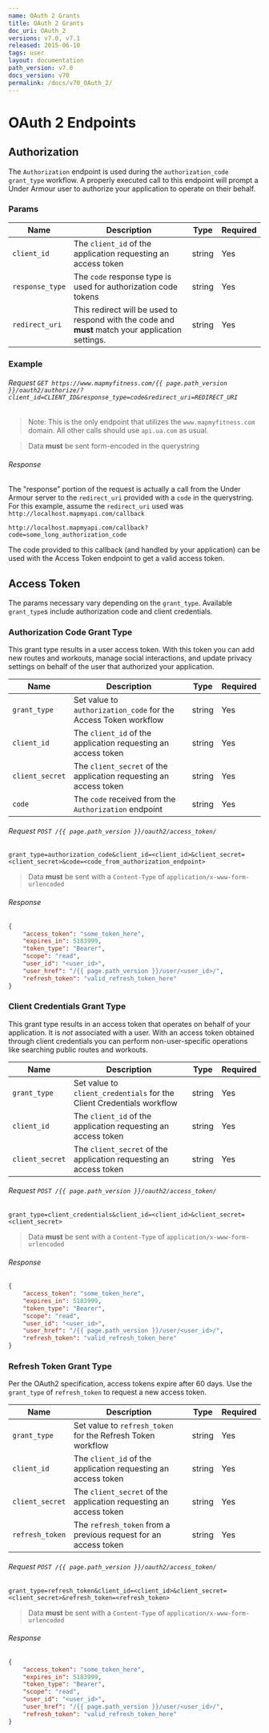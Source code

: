 ```yaml
---
name: OAuth 2 Grants
title: OAuth 2 Grants
doc_uri: OAuth_2
versions: v7.0, v7.1
released: 2015-06-10
tags: user
layout: documentation
path_version: v7.0
docs_version: v70
permalink: /docs/v70_OAuth_2/
---
```


# OAuth 2 Endpoints

## Authorization

The `Authorization` endpoint is used during the `authorization_code` `grant_type` workflow. A properly executed call to this endpoint will prompt a Under Armour user to authorize your application to operate on their behalf.

### Params

| Name            | Description                                                                                       | Type   | Required |
|-----------------|---------------------------------------------------------------------------------------------------|--------|----------|
| `client_id`     | The `client_id` of the application requesting an access token                                     | string | Yes      |
| `response_type` | The `code` response type is used for authorization code tokens                                    | string | Yes      |
| `redirect_uri`  | This redirect will be used to respond with the code and **must** match your application settings. | string | Yes      |

### Example

###### Request `GET https://www.mapmyfitness.com/{{ page.path_version }}/oauth2/authorize/?client_id=CLIENT_ID&response_type=code&redirect_uri=REDIRECT_URI`

> Note: This is the only endpoint that utilizes the `www.mapmyfitness.com` domain. All other calls should use
> `api.ua.com` as usual.

> Data **must** be sent form-encoded in the querystring

###### Response

The "response" portion of the request is actually a call from the Under Armour server to the `redirect_uri` provided with a `code` in the querystring. For this example, assume the `redirect_uri` used was `http://localhost.mapmyapi.com/callback`

```
http://localhost.mapmyapi.com/callback?code=some_long_authorization_code
```

The code provided to this callback (and handled by your application) can be used with the Access Token endpoint to get a valid access token.

Access Token
------------

The params necessary vary depending on the `grant_type`. Available `grant_type`s include authorization code and client credentials.

### Authorization Code Grant Type

This grant type results in a user access token. With this token you can add new routes and workouts, manage social interactions, and update privacy settings on behalf of the user that authorized your application.

| Name            | Description                                                       | Type           | Required |
|-----------------|-------------------------------------------------------------------|----------------|----------|
| `grant_type`    | Set value to `authorization_code` for the Access Token workflow   | string         | Yes      |
| `client_id`     | The `client_id` of the application requesting an access token     | string         | Yes      |
| `client_secret` | The `client_secret` of the application requesting an access token | string         | Yes      |
| `code`          | The `code` received from the `Authorization` endpoint             | string         | Yes      |

###### Request `POST /{{ page.path_version }}/oauth2/access_token/`

```
grant_type=authorization_code&client_id=<client_id>&client_secret=<client_secret>&code=<code_from_authorization_endpoint>
```

> Data **must** be sent with a `Content-Type` of `application/x-www-form-urlencoded`

###### Response

```json
{
    "access_token": "some_token_here",
    "expires_in": 5183999,
    "token_type": "Bearer",
    "scope": "read",
    "user_id": "<user_id>",
    "user_href": "/{{ page.path_version }}/user/<user_id>/",
    "refresh_token": "valid_refresh_token_here"
}
```

### Client Credentials Grant Type

This grant type results in an access token that operates on behalf of your application. It is *not* associated with a user. With an access token obtained through client credentials you can perform non-user-specific operations like searching public routes and workouts.

| Name            | Description                                                             | Type           | Required |
|-----------------|-------------------------------------------------------------------------|----------------|----------|
| `grant_type`    | Set value to `client_credentials` for the Client Credentials workflow   | string         | Yes      |
| `client_id`     | The `client_id` of the application requesting an access token           | string         | Yes      |
| `client_secret` | The `client_secret` of the application requesting an access token       | string         | Yes      |

###### Request `POST /{{ page.path_version }}/oauth2/access_token/`

```
grant_type=client_credentials&client_id=<client_id>&client_secret=<client_secret>
```

> Data **must** be sent with a `Content-Type` of `application/x-www-form-urlencoded`

###### Response

```json
{
    "access_token": "some_token_here",
    "expires_in": 5183999,
    "token_type": "Bearer",
    "scope": "read",
    "user_id": "<user_id>",
    "user_href": "/{{ page.path_version }}/user/<user_id>/",
    "refresh_token": "valid_refresh_token_here"
}
```

### Refresh Token Grant Type

Per the OAuth2 specification, access tokens expire after 60 days. Use the `grant_type` of `refresh_token` to request a new access token.

| Name            | Description                                                             | Type           | Required |
|-----------------|-------------------------------------------------------------------------|----------------|----------|
| `grant_type`    | Set value to `refresh_token` for the Refresh Token workflow             | string         | Yes      |
| `client_id`     | The `client_id` of the application requesting an access token           | string         | Yes      |
| `client_secret` | The `client_secret` of the application requesting an access token       | string         | Yes      |
| `refresh_token` | The `refresh_token` from a previous request for an access token         | string         | Yes      |

###### Request `POST /{{ page.path_version }}/oauth2/access_token/`

```
grant_type=refresh_token&client_id=<client_id>&client_secret=<client_secret>&refresh_token=<refresh_token>
```

> Data **must** be sent with a `Content-Type` of `application/x-www-form-urlencoded`

###### Response

```json
{
    "access_token": "some_token_here",
    "expires_in": 5183999,
    "token_type": "Bearer",
    "scope": "read",
    "user_id": "<user_id>",
    "user_href": "/{{ page.path_version }}/user/<user_id>/",
    "refresh_token": "valid_refresh_token_here"
}
```
